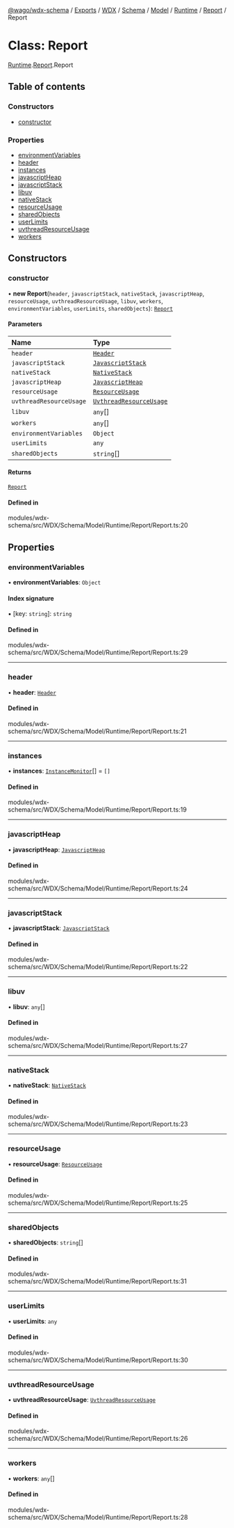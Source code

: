 [@wago/wdx-schema](../README.md) / [Exports](../modules.md) / [WDX](../modules/WDX.md) / [Schema](../modules/WDX.Schema.md) / [Model](../modules/WDX.Schema.Model.md) / [Runtime](../modules/WDX.Schema.Model.Runtime.md) / [Report](../modules/WDX.Schema.Model.Runtime.Report.md) / Report

# Class: Report

[Runtime](../modules/WDX.Schema.Model.Runtime.md).[Report](../modules/WDX.Schema.Model.Runtime.Report.md).Report

## Table of contents

### Constructors

- [constructor](WDX.Schema.Model.Runtime.Report.Report.md#constructor)

### Properties

- [environmentVariables](WDX.Schema.Model.Runtime.Report.Report.md#environmentvariables)
- [header](WDX.Schema.Model.Runtime.Report.Report.md#header)
- [instances](WDX.Schema.Model.Runtime.Report.Report.md#instances)
- [javascriptHeap](WDX.Schema.Model.Runtime.Report.Report.md#javascriptheap)
- [javascriptStack](WDX.Schema.Model.Runtime.Report.Report.md#javascriptstack)
- [libuv](WDX.Schema.Model.Runtime.Report.Report.md#libuv)
- [nativeStack](WDX.Schema.Model.Runtime.Report.Report.md#nativestack)
- [resourceUsage](WDX.Schema.Model.Runtime.Report.Report.md#resourceusage)
- [sharedObjects](WDX.Schema.Model.Runtime.Report.Report.md#sharedobjects)
- [userLimits](WDX.Schema.Model.Runtime.Report.Report.md#userlimits)
- [uvthreadResourceUsage](WDX.Schema.Model.Runtime.Report.Report.md#uvthreadresourceusage)
- [workers](WDX.Schema.Model.Runtime.Report.Report.md#workers)

## Constructors

### constructor

• **new Report**(`header`, `javascriptStack`, `nativeStack`, `javascriptHeap`, `resourceUsage`, `uvthreadResourceUsage`, `libuv`, `workers`, `environmentVariables`, `userLimits`, `sharedObjects`): [`Report`](WDX.Schema.Model.Runtime.Report.Report.md)

#### Parameters

| Name | Type |
| :------ | :------ |
| `header` | [`Header`](WDX.Schema.Model.Runtime.Report.Header.md) |
| `javascriptStack` | [`JavascriptStack`](WDX.Schema.Model.Runtime.Report.JavascriptStack.md) |
| `nativeStack` | [`NativeStack`](WDX.Schema.Model.Runtime.Report.NativeStack.md) |
| `javascriptHeap` | [`JavascriptHeap`](WDX.Schema.Model.Runtime.Report.JavascriptHeap.md) |
| `resourceUsage` | [`ResourceUsage`](WDX.Schema.Model.Runtime.Report.ResourceUsage.md) |
| `uvthreadResourceUsage` | [`UvthreadResourceUsage`](WDX.Schema.Model.Runtime.Report.UvthreadResourceUsage.md) |
| `libuv` | `any`[] |
| `workers` | `any`[] |
| `environmentVariables` | `Object` |
| `userLimits` | `any` |
| `sharedObjects` | `string`[] |

#### Returns

[`Report`](WDX.Schema.Model.Runtime.Report.Report.md)

#### Defined in

modules/wdx-schema/src/WDX/Schema/Model/Runtime/Report/Report.ts:20

## Properties

### environmentVariables

• **environmentVariables**: `Object`

#### Index signature

▪ [key: `string`]: `string`

#### Defined in

modules/wdx-schema/src/WDX/Schema/Model/Runtime/Report/Report.ts:29

___

### header

• **header**: [`Header`](WDX.Schema.Model.Runtime.Report.Header.md)

#### Defined in

modules/wdx-schema/src/WDX/Schema/Model/Runtime/Report/Report.ts:21

___

### instances

• **instances**: [`InstanceMonitor`](WDX.Schema.Model.Instance.InstanceMonitor.md)[] = `[]`

#### Defined in

modules/wdx-schema/src/WDX/Schema/Model/Runtime/Report/Report.ts:19

___

### javascriptHeap

• **javascriptHeap**: [`JavascriptHeap`](WDX.Schema.Model.Runtime.Report.JavascriptHeap.md)

#### Defined in

modules/wdx-schema/src/WDX/Schema/Model/Runtime/Report/Report.ts:24

___

### javascriptStack

• **javascriptStack**: [`JavascriptStack`](WDX.Schema.Model.Runtime.Report.JavascriptStack.md)

#### Defined in

modules/wdx-schema/src/WDX/Schema/Model/Runtime/Report/Report.ts:22

___

### libuv

• **libuv**: `any`[]

#### Defined in

modules/wdx-schema/src/WDX/Schema/Model/Runtime/Report/Report.ts:27

___

### nativeStack

• **nativeStack**: [`NativeStack`](WDX.Schema.Model.Runtime.Report.NativeStack.md)

#### Defined in

modules/wdx-schema/src/WDX/Schema/Model/Runtime/Report/Report.ts:23

___

### resourceUsage

• **resourceUsage**: [`ResourceUsage`](WDX.Schema.Model.Runtime.Report.ResourceUsage.md)

#### Defined in

modules/wdx-schema/src/WDX/Schema/Model/Runtime/Report/Report.ts:25

___

### sharedObjects

• **sharedObjects**: `string`[]

#### Defined in

modules/wdx-schema/src/WDX/Schema/Model/Runtime/Report/Report.ts:31

___

### userLimits

• **userLimits**: `any`

#### Defined in

modules/wdx-schema/src/WDX/Schema/Model/Runtime/Report/Report.ts:30

___

### uvthreadResourceUsage

• **uvthreadResourceUsage**: [`UvthreadResourceUsage`](WDX.Schema.Model.Runtime.Report.UvthreadResourceUsage.md)

#### Defined in

modules/wdx-schema/src/WDX/Schema/Model/Runtime/Report/Report.ts:26

___

### workers

• **workers**: `any`[]

#### Defined in

modules/wdx-schema/src/WDX/Schema/Model/Runtime/Report/Report.ts:28
